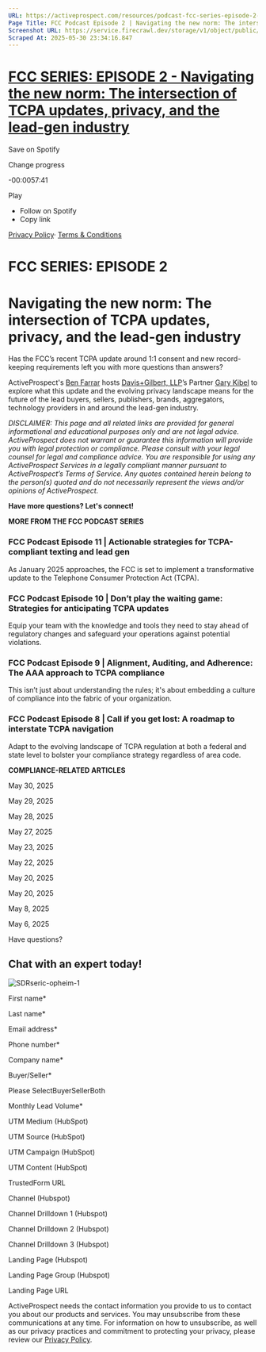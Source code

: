 ```yaml
---
URL: https://activeprospect.com/resources/podcast-fcc-series-episode-2-ty/?utm_medium=Email&utm_source=Website&utm_campaign=AP-Email-InsideCBM-Mar
Page Title: FCC Podcast Episode 2 | Navigating the new norm: The intersection of TCPA updates, privacy, and the lead-gen industry - ActiveProspect
Screenshot URL: https://service.firecrawl.dev/storage/v1/object/public/media/screenshot-fdb2d3a8-457a-4745-8b18-f77739ca1373.png
Scraped At: 2025-05-30 23:34:16.847
---
```

# [FCC SERIES: EPISODE 2 - Navigating the new norm: The intersection of TCPA updates, privacy, and the lead-gen industry](https://open.spotify.com/episode/0J3ZXrLe3Ev7mc5UKIGr5U?go=1&sp_cid=a0b9def0d4baf4b3643a06b2df5fa4a4&utm_source=embed_player_p&utm_medium=desktop)


Save on Spotify

Change progress

-00:0057:41

Play

- Follow on Spotify
- Copy link

[Privacy Policy](https://www.spotify.com/legal/privacy-policy/)· [Terms & Conditions](https://www.spotify.com/legal)

# FCC SERIES: EPISODE 2

# Navigating the new norm: The intersection of TCPA updates, privacy, and the lead-gen industry

Has the FCC’s recent TCPA update around 1:1 consent and new record-keeping requirements left you with more questions than answers?

ActiveProspect's [Ben Farrar](https://www.linkedin.com/in/benfarrar/) hosts [Davis+Gilbert, LLP](https://www.dglaw.com/people/gary-kibel/)’s Partner [Gary Kibel](https://www.linkedin.com/in/garykibel/) to explore what this update and the evolving privacy landscape means for the future of the lead buyers, sellers, publishers, brands, aggregators, technology providers in and around the lead-gen industry.

_DISCLAIMER: This page and all related links are provided for general informational and educational purposes only and are not legal advice. ActiveProspect does not warrant or guarantee this information will provide you with legal protection or compliance. Please consult with your legal counsel for legal and compliance advice. You are responsible for using any ActiveProspect Services in a legally compliant manner pursuant to ActiveProspect’s Terms of Service. Any quotes contained herein belong to the person(s) quoted and do not necessarily represent the views and/or opinions of ActiveProspect._

**Have more questions? Let's connect!**


**MORE FROM THE FCC PODCAST SERIES**


### FCC Podcast Episode 11 \| Actionable strategies for TCPA-compliant texting and lead gen

As January 2025 approaches, the FCC is set to implement a transformative update to the Telephone Consumer Protection Act (TCPA).



### FCC Podcast Episode 10 \| Don’t play the waiting game: Strategies for anticipating TCPA updates

Equip your team with the knowledge and tools they need to stay ahead of regulatory changes and safeguard your operations against potential violations.



### FCC Podcast Episode 9 \| Alignment, Auditing, and Adherence: The AAA approach to TCPA compliance

This isn’t just about understanding the rules; it's about embedding a culture of compliance into the fabric of your organization.



### FCC Podcast Episode 8 \| Call if you get lost: A roadmap to interstate TCPA navigation

Adapt to the evolving landscape of TCPA regulation at both a federal and state level to bolster your compliance strategy regardless of area code.


**COMPLIANCE-RELATED ARTICLES**



May 30, 2025




May 29, 2025




May 28, 2025




May 27, 2025




May 23, 2025




May 22, 2025




May 20, 2025




May 20, 2025




May 8, 2025




May 6, 2025



Have questions?

## Chat with an expert today!

![SDRseric-opheim-1](https://activeprospect.com/wp-content/uploads/2023/09/SDRseric-opheim-1.png)

First name\*

Last name\*

Email address\*

Phone number\*

Company name\*

Buyer/Seller\*

Please SelectBuyerSellerBoth

Monthly Lead Volume\*

UTM Medium (HubSpot)

UTM Source (HubSpot)

UTM Campaign (HubSpot)

UTM Content (HubSpot)

TrustedForm URL

Channel (Hubspot)

Channel Drilldown 1 (Hubspot)

Channel Drilldown 2 (Hubspot)

Channel Drilldown 3 (Hubspot)

Landing Page (Hubspot)

Landing Page Group (Hubspot)

Landing Page URL

ActiveProspect needs the contact information you provide to us to contact you about our products and services. You may unsubscribe from these communications at any time. For information on how to unsubscribe, as well as our privacy practices and commitment to protecting your privacy, please review our [Privacy Policy](https://activeprospect.com/privacy-policy/).

